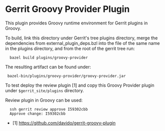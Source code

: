 Gerrit Groovy Provider Plugin
=============================

This plugin provides Groovy runtime environment for Gerrit plugins in Groovy.

To build, link this directory under Gerrit's tree plugins directory, merge
the dependencies from external_plugin_deps.bzl into the file of the same
name in the plugins directory, and from the root of the gerrit tree run:

```
  bazel build plugins/groovy-provider
```

The resulting artifact can be found under:

```
 bazel-bin/plugins/groovy-provider/groovy-provider.jar
```

To test deploy the review plugin [1] and copy this Groovy Provider plugin
under `$gerrit_site/plugins` directory.

Review plugin in Groovy can be used:

```
  ssh gerrit review approve I59302cbb
  Approve change: I59302cbb
```

* [1] https://github.com/davido/gerrit-groovy-plugin
